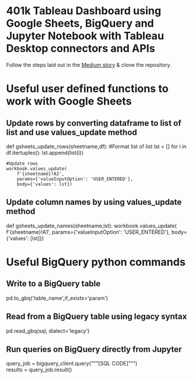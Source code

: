 # 401k Tableau Dashboard using Google Sheets, BigQuery and Jupyter Notebook with Tableau Desktop connectors and APIs

Follow the steps laid out in the <a href='https://medium.com/@rydernguyen/401k-tableau-dashboard-using-google-sheets-bigquery-and-jupyter-notebook-with-tableau-desktop-65615a3408b2?source=friends_link&sk=3a4bca1fd00065f9b849e8f1d67721b6' target='_blank'>Medium story</a> & clone the repository.

# Useful user defined functions to work with Google Sheets
## Update rows by converting dataframe to list of list and use values_update method
def gsheets_update_rows(sheetname,df):
    #Format list of list
    lst = []
    for i in df.itertuples():
        lst.append(list(i))

    #Update rows
    workbook.values_update(
        f'{sheetname}!A2',
        params={'valueInputOption': 'USER_ENTERED'},
        body={'values': lst})

## Update column names by using values_update method
def gsheets_update_names(sheetname,lst):
    workbook.values_update(
    f'{sheetname}!A1',
    params={'valueInputOption': 'USER_ENTERED'},
    body={'values': [lst]})
    
# Useful BigQuery python commands
## Write to a BigQuery table
pd.to_gbq('table_name',if_exists='param')
## Read from a BigQuery table using legacy syntax
pd.read_gbq(sql, dialect='legacy')
## Run queries on BigQuery directly from Jupyter 
query_job = bigquery_client.query("""[SQL CODE]""") <br>
results = query_job.result()
